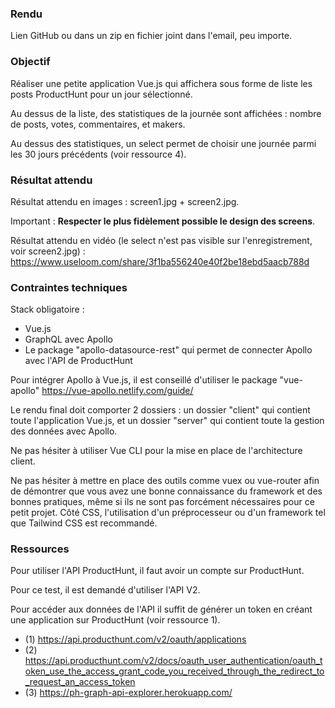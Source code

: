 ### Rendu

Lien GitHub ou dans un zip en fichier joint dans l'email, peu importe.


### Objectif

Réaliser une petite application Vue.js qui affichera sous forme de liste les posts ProductHunt pour un jour sélectionné.

Au dessus de la liste, des statistiques de la journée sont affichées : nombre de posts, votes, commentaires, et makers.

Au dessus des statistiques, un select permet de choisir une journée parmi les 30 jours précédents (voir ressource 4).


### Résultat attendu

Résultat attendu en images : screen1.jpg + screen2.jpg.

Important : **Respecter le plus fidèlement possible le design des screens**.

Résultat attendu en vidéo (le select n'est pas visible sur l'enregistrement, voir screen2.jpg) :
https://www.useloom.com/share/3f1ba556240e40f2be18ebd5aacb788d


### Contraintes techniques

Stack obligatoire :
- Vue.js
- GraphQL avec Apollo
- Le package "apollo-datasource-rest" qui permet de connecter Apollo avec l'API de ProductHunt

Pour intégrer Apollo à Vue.js, il est conseillé d'utiliser le package "vue-apollo" https://vue-apollo.netlify.com/guide/

Le rendu final doit comporter 2 dossiers : un dossier "client" qui contient toute l'application Vue.js, et un dossier "server" qui contient toute la gestion des données avec Apollo.

Ne pas hésiter à utiliser Vue CLI pour la mise en place de l'architecture client.

Ne pas hésiter à mettre en place des outils comme vuex ou vue-router afin de démontrer que vous avez une bonne connaissance du framework et des bonnes pratiques, même si ils ne sont pas forcément nécessaires pour ce petit projet. Côté CSS, l'utilisation d'un préprocesseur ou d'un framework tel que Tailwind CSS est recommandé.


### Ressources

Pour utiliser l'API ProductHunt, il faut avoir un compte sur ProductHunt.

Pour ce test, il est demandé d'utiliser l'API V2.

Pour accéder aux données de l'API il suffit de générer un token en créant une application sur ProductHunt (voir ressource 1). 

- (1) https://api.producthunt.com/v2/oauth/applications
- (2) https://api.producthunt.com/v2/docs/oauth_user_authentication/oauth_token_use_the_access_grant_code_you_received_through_the_redirect_to_request_an_access_token
- (3) https://ph-graph-api-explorer.herokuapp.com/
